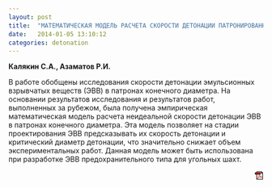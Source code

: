 ```yaml
---
layout: post
title:  "МАТЕМАТИЧЕСКАЯ МОДЕЛЬ РАСЧЕТА СКОРОСТИ ДЕТОНАЦИИ ПАТРОНИРОВАННЫХ ЭМУЛЬСИОННЫХ ВВ, СЕНСИБИЛИЗИРОВАННЫХ МИКРОСФЕРАМИ"
date:   2014-01-05 13:10:12
categories: detonation
---
```


<strong>Калякин С.А., Азаматов Р.И.</strong>

В  работе  обобщены  исследования  скорости  детонации  эмульсионных 
взрывчатых  веществ  (ЭВВ)  в  патронах  конечного  диаметра.  На  основании 
результатов  исследования  и  результатов  работ,  выполненных  за  рубежом, 
была  получена  эмпирическая  математическая  модель  расчета  неидеальной 
скорости  детонации  ЭВВ  в  патронах  конечного  диаметра.  Эта  модель 
позволяет  на  стадии  проектирования  ЭВВ  предсказывать  их  скорость 
детонации  и  критический  диаметр  детонации,  что  значительно  снижает 
объем  экспериментальных  работ.  Данная  модель  может  быть  использована 
при разработке ЭВВ предохранительного типа для угольных шахт.
<p align="right">
<a href="http://www.blastcraft.net/files/articles/deton9.pdf" target="_blank"><img src="/img/pdf.gif"></a>
</p>
